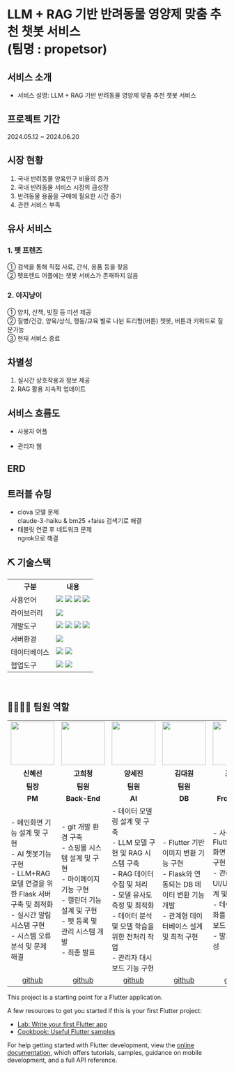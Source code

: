 #  LLM + RAG 기반 반려동물 영양제 맞춤 추천 챗봇 서비스<br>(팀명 : propetsor) 


## 서비스 소개
- 서비스 설명: LLM + RAG 기반 반려동물 영양제 맞춤 추천 챗봇 서비스

## 프로젝트 기간
2024.05.12 ~ 2024.06.20

## 시장 현황
1. 국내 반려동물 양육인구 비율의 증가
2. 국내 반려동물 서비스 시장의 급성장
3. 반려동물 용품을 구매에 필요한 시간 증가
4. 관련 서비스 부족



## 유사 서비스 

### 1. 펫 프렌즈
① 검색을 통해 직접 사료, 간식, 용품 등을 찾음<br>
② 펫프렌드 어플에는 챗봇 서비스가 존재하지 않음
### 2. 아지냥이
① 양치, 산책, 빗질 등 미션 제공 <br>
② 질병/건강, 양육/상식, 행동/교육 별로 나뉜 
   트리형(버튼) 챗봇, 버튼과 키워드로 질문가능 <br>
③ 현재 서비스 종료

## 차별성
1. 실시간 상호작용과 정보 제공
2. RAG 활용 지속적 업데이트

## 서비스 흐름도
- 사용자 어플

- 관리자 웹

## ERD

## 트러블 슈팅
- clova 모델 문제<br>
claude-3-haiku & bm25 +faiss 검색기로 해결
- 태블릿 연결 후 네트워크 문제<br>
ngrok으로 해결
  
## ⛏ 기술스택
<table>
    <tr>
        <th>구분</th>
        <th>내용</th>
    </tr>
    <tr>
        <td>사용언어</td>
        <td>
            <img src="https://img.shields.io/badge/Java-007396?style=for-the-badge&logo=java&logoColor=white"/>
            <img src="https://img.shields.io/badge/HTML5-E34F26?style=for-the-badge&logo=HTML5&logoColor=white"/>
            <img src="https://img.shields.io/badge/CSS3-1572B6?style=for-the-badge&logo=CSS3&logoColor=white"/>
            <img src="https://img.shields.io/badge/JavaScript-F7DF1E?style=for-the-badge&logo=JavaScript&logoColor=white"/>
        </td>
    </tr>
    <tr>
        <td>라이브러리</td>
        <td>
            <img src="https://img.shields.io/badge/BootStrap-7952B3?style=for-the-badge&logo=BootStrap&logoColor=white"/>
        </td>
    </tr>
    <tr>
        <td>개발도구</td>
        <td>
            <img src="https://img.shields.io/badge/Eclipse-2C2255?style=for-the-badge&logo=Eclipse&logoColor=white"/>
            <img src="https://img.shields.io/badge/RaskpberryPi-A22846?style=for-the-badge&logo=RaskpberryPi&logoColor=white"/>
            <img src="https://img.shields.io/badge/Arduino-00979D?style=for-the-badge&logo=Arduino&logoColor=white"/>
            <img src="https://img.shields.io/badge/VSCode-007ACC?style=for-the-badge&logo=VisualStudioCode&logoColor=white"/>
        </td>
    </tr>
    <tr>
        <td>서버환경</td>
        <td>
            <img src="https://img.shields.io/badge/Apache Tomcat-D22128?style=for-the-badge&logo=Apache Tomcat&logoColor=white"/>
        </td>
    </tr>
    <tr>
        <td>데이터베이스</td>
        <td>
            <img src="https://img.shields.io/badge/Firebase-FFCA28?style=for-the-badge&logo=Firebase&logoColor=white"/>
            <img src="https://img.shields.io/badge/Oracle 11g-F80000?style=for-the-badge&logo=Oracle&logoColor=white"/>
        </td>
    </tr>
    <tr>
        <td>협업도구</td>
        <td>
            <img src="https://img.shields.io/badge/Git-F05032?style=for-the-badge&logo=Git&logoColor=white"/>
            <img src="https://img.shields.io/badge/GitHub-181717?style=for-the-badge&logo=GitHub&logoColor=white"/>
        </td>
    </tr>
</table>


<br>

## 👨‍👩‍👦‍👦 팀원 역할
<table>
  <tr>
    <td align="center"><img src="https://item.kakaocdn.net/do/fd49574de6581aa2a91d82ff6adb6c0115b3f4e3c2033bfd702a321ec6eda72c" width="100" height="100"/></td>
    <td align="center"><img src="https://mb.ntdtv.kr/assets/uploads/2019/01/Screen-Shot-2019-01-08-at-4.31.55-PM-e1546932545978.png" width="100" height="100"/></td>
    <td align="center"><img src="https://mblogthumb-phinf.pstatic.net/20160127_177/krazymouse_1453865104404DjQIi_PNG/%C4%AB%C4%AB%BF%C0%C7%C1%B7%BB%C1%EE_%B6%F3%C0%CC%BE%F0.png?type=w2" width="100" height="100"/></td>
    <td align="center"><img src="https://i.pinimg.com/236x/ed/bb/53/edbb53d4f6dd710431c1140551404af9.jpg" width="100" height="100"/></td>
    <td align="center"><img src="https://pbs.twimg.com/media/B-n6uPYUUAAZSUx.png" width="100" height="100"/></td>
  </tr>
  <tr>
    <td align="center"><strong>신혜선</strong></td>
    <td align="center"><strong>고희청</strong></td>
    <td align="center"><strong>양세진</strong></td>
    <td align="center"><strong>김대원</strong></td>
    <td align="center"><strong>조영훈</strong></td>
  </tr>
  <tr>
    <td align="center"><b>팀장</b></td>
    <td align="center"><b>팀원</b></td>
    <td align="center"><b>팀원</b></td>
    <td align="center"><b>팀원</b></td>
    <td align="center"><b>팀원</b></td>
  </tr>
  <tr>
    <td align="center"><b>PM</b></td>
    <td align="center"><b>Back-End</b></td>
    <td align="center"><b>AI</b></td>
    <td align="center"><b>DB</b></td>
    <td align="center"><b>Front-End</b></td>
  </tr>
  <tr>
    <td>
      - 메인화면 기능 설계 및 구현 <br>
      - AI 챗봇기능 구현<br>
      - LLM+RAG 모델 연결을 위한 Flask 서버 구축 및 최적화<br>
      - 실시간 알림 시스템 구현<br>
      - 시스템 오류 분석 및 문제 해결
    </td>
    <td>
      - git 개발 환경 구축<br>
      - 쇼핑몰 시스템 설계 및 구현<br>
      - 마이페이지 기능 구현<br>
      - 캘린더 기능 설계 및 구현<br>
      - 펫 등록 및 관리 시스템 개발<br>
      - 최종 발표<br>
    </td>
    <td>
      - 데이터 모델링 설계 및 구축<br>
      - LLM 모델 구현 및 RAG 시스템 구축<br>
      - RAG 데이터 수집 및 처리<br>
      - 모델 유사도 측정 및 최적화<br>
      - 데이터 분석 및 모델 학습을 위한 전처리 작업<br>
      - 관리자 대시보드 기능 구현
    </td>
    <td>
      - Flutter 기반 이미지 변환 기능 구현<br>
      - Flask와 연동되는 DB 데이터 변환 기능 개발<br>
      - 관계형 데이터베이스 설계 및 최적 구현<br>
    </td>
    <td>
      - 사용자용 Flutter UI/UX 화면 설계 및 구현<br>
      - 관리자용 UI/UX 화면 설계 및 구현<br>
      - 데이터 시간화를 위한 대시보드 구현<br>
      - 발표 ppt 작성
    </td>
  </tr>
  <tr>
    <td align="center"><a href="https://github.com/go-hui-cheong" target='kecaseo9'>github</a></td>
    <td align="center"><a href="https://github.com/자신의username작성해주세요" target='_blank'>github</a></td>
    <td align="center"><a href="https://github.com/kecaseo9" target='_blank'>github</a></td>
    <td align="center"><a href="https://github.com/자신의username작성해주세요" target='_blank'>github</a></td>
    <td align="center"><a href="https://github.com/자신의username작성해주세요" target='_blank'>github</a></td>
  </tr>
</table>


This project is a starting point for a Flutter application.

A few resources to get you started if this is your first Flutter project:

- [Lab: Write your first Flutter app](https://docs.flutter.dev/get-started/codelab)
- [Cookbook: Useful Flutter samples](https://docs.flutter.dev/cookbook)

For help getting started with Flutter development, view the
[online documentation](https://docs.flutter.dev/), which offers tutorials,
samples, guidance on mobile development, and a full API reference.
